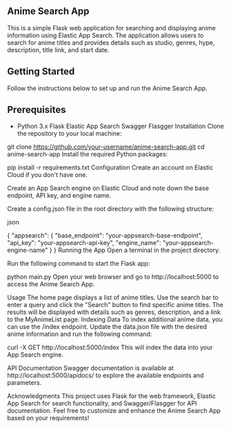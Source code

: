 ## Anime Search App
This is a simple Flask web application for searching and displaying anime information using Elastic App Search. The application allows users to search for anime titles and provides details such as studio, genres, hype, description, title link, and start date.

## Getting Started
Follow the instructions below to set up and run the Anime Search App.

## Prerequisites
* Python 3.x
Flask
Elastic App Search
Swagger
Flasgger
Installation
Clone the repository to your local machine:



git clone https://github.com/your-username/anime-search-app.git
cd anime-search-app
Install the required Python packages:



pip install -r requirements.txt
Configuration
Create an account on Elastic Cloud if you don't have one.

Create an App Search engine on Elastic Cloud and note down the base endpoint, API key, and engine name.

Create a config.json file in the root directory with the following structure:

json

{
    "appsearch": {
        "base_endpoint": "your-appsearch-base-endpoint",
        "api_key": "your-appsearch-api-key",
        "engine_name": "your-appsearch-engine-name"
    }
}
Running the App
Open a terminal in the project directory.

Run the following command to start the Flask app:


python main.py
Open your web browser and go to http://localhost:5000 to access the Anime Search App.

Usage
The home page displays a list of anime titles.
Use the search bar to enter a query and click the "Search" button to find specific anime titles.
The results will be displayed with details such as genres, description, and a link to the MyAnimeList page.
Indexing Data
To index additional anime data, you can use the /index endpoint. Update the data.json file with the desired anime information and run the following command:


curl -X GET http://localhost:5000/index
This will index the data into your App Search engine.

API Documentation
Swagger documentation is available at http://localhost:5000/apidocs/ to explore the available endpoints and parameters.

Acknowledgments
This project uses Flask for the web framework, Elastic App Search for search functionality, and Swagger/Flasgger for API documentation.
Feel free to customize and enhance the Anime Search App based on your requirements!